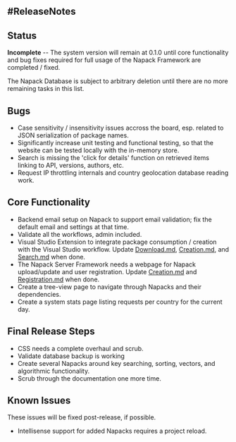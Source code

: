 #ReleaseNotes
-------------

Status
------
**Incomplete** -- The system version will remain at 0.1.0 until core functionality and bug fixes required for full usage of the Napack Framework are completed / fixed.

The Napack Database is subject to arbitrary deletion until there are no more remaining tasks in this list.

Bugs
----
* Case sensitivity / insensitivity issues accross the board, esp. related to JSON serialization of package names.
* Significantly increase unit testing and functional testing, so that the website can be tested locally with the in-memory store.
* Search is missing the 'click for details' function on retrieved items linking to API, versions, authors, etc.
* Request IP throttling internals and country geolocation database reading work.

Core Functionality
------------------
* Backend email setup on Napack to support email validation; fix the default email and settings at that time.
* Validate all the workflows, admin included.
* Visual Studio Extension to integrate package consumption / creation with the Visual Studio workflow. Update [Download.md](./Download.md), [Creation.md](Creation.md), and [Search.md](./Search.md) when done.
* The Napack Server Framework needs a webpage for Napack upload/update and user registration. Update [Creation.md](./Creation.md) and [Registration.md](Registration.md) when done.
* Create a tree-view page to navigate through Napacks and their dependencies.
* Create a system stats page listing requests per country for the current day.

Final Release Steps
-------------------
* CSS needs a complete overhaul and scrub.
* Validate database backup is working
* Create several Napacks around key searching, sorting, vectors, and algorithmic functionality.
* Scrub through the documentation one more time.

Known Issues
------------
These issues will be fixed post-release, if possible.
* Intellisense support for added Napacks requires a project reload.